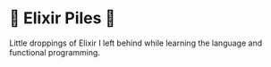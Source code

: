 # 💩 Elixir Piles 💩

Little droppings of Elixir I left behind while learning the language and functional programming.
